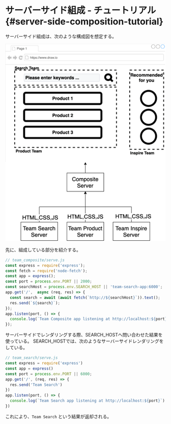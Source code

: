 # サーバーサイド組成 - チュートリアル {#server-side-composition-tutorial}

サーバーサイド組成は、次のような構成図を想定する。

![server_side_composition_tutorial](../../assets/images/drawio/tutorial/server_side_composition_tutorial.png)

先に、組成している部分を紹介する。

```javascript
// team_composite/serve.js
const express = require('express');
const fetch = require('node-fetch');
const app = express();
const port = process.env.PORT || 2000;
const searchHost = process.env.SEARCH_HOST || 'team-search-app:6000';
app.get('/',  async (req, res) => {
  const search = await (await fetch(`http://${searchHost}`)).text();
  res.send(`${search}`);
});
app.listen(port, () => {
  console.log(`Team Composite app listening at http://localhost:${port}`)
});
```

サーバーサイドでレンダリングする際、SEARCH_HOSTへ問い合わせた結果を使っている。
SEARCH_HOSTでは、次のようなサーバーサイドレンダリングをしている。

```javascript
// team_search/serve.js
const express = require('express')
const app = express()
const port = process.env.PORT || 6000;
app.get('/', (req, res) => {
  res.send('Team Search')
})
app.listen(port, () => {
  console.log(`Team Search app listening at http://localhost:${port}`)
})
```

これにより、`Team Search` という結果が返却される。